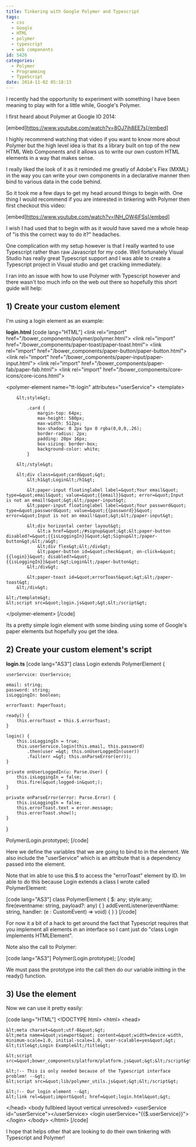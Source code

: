 ```yaml
---
title: Tinkering with Google Polymer and Typescript
tags:
  - css
  - Google
  - HTML
  - polymer
  - typescript
  - web components
id: 5426
categories:
  - Polymer
  - Programming
  - TypeScript
date: 2014-11-02 05:18:13
---
```


I recently had the opportunity to experiment with something I have been meaning to play with for a little while, Google's Polymer.

I first heard about Polymer at Google IO 2014:

[embed]https://www.youtube.com/watch?v=8OJ7ih8EE7s[/embed]

I highly recommend watching that video if you want to know more about Polymer but the high level idea is that its a library built on top of the new HTML Web Components and it allows us to write our own custom HTML elements in a way that makes sense.

I really liked the look of it as it reminded me greatly of Adobe's Flex (MXML) in the way you can write your own components in a declarative manner then bind to various data in the code behind.

So it took me a few days to get my head around things to begin with. One thing I would recommend if you are interested in tinkering with Polymer then first checkout this video:

[embed]https://www.youtube.com/watch?v=INH_OW4lFSs[/embed]

I wish I had used that to begin with as it would have saved me a whole heap of "is this the correct way to do it?" headaches.

One complication with my setup however is that I really wanted to use Typescript rather than raw Javascript for my code. Well fortunately Visual Studio has really great Typescript support and I was able to create a Typescript project in Visual studio and get cracking immediately.

I ran into an issue with how to use Polymer with Typescript however and there wasn't too much info on the web out there so hopefully this short guide will help:

## 1) Create your custom element

I'm using a login element as an example:

**login.html**
[code lang="HTML"]
&lt;link rel=&quot;import&quot; href=&quot;/bower_components/polymer/polymer.html&quot;&gt;
&lt;link rel=&quot;import&quot; href=&quot;/bower_components/paper-toast/paper-toast.html&quot;&gt;
&lt;link rel=&quot;import&quot; href=&quot;/bower_components/paper-button/paper-button.html&quot;&gt;
&lt;link rel=&quot;import&quot; href=&quot;/bower_components/paper-input/paper-input.html&quot;&gt;
&lt;link rel=&quot;import&quot; href=&quot;/bower_components/paper-fab/paper-fab.html&quot;&gt;
&lt;link rel=&quot;import&quot; href=&quot;/bower_components/core-icons/core-icons.html&quot;&gt;

&lt;polymer-element name=&quot;tt-login&quot; attributes=&quot;userService&quot;&gt;
    &lt;template&gt;

        &lt;style&gt;

            .card {
                margin-top: 64px;
                max-height: 580px;
                max-width: 512px;
                box-shadow: 0 2px 5px 0 rgba(0,0,0,.26);
                border-radius: 2px;
                padding: 20px 16px;
                box-sizing: border-box;
                background-color: white;
            }

        &lt;/style&gt;

        &lt;div class=&quot;card&quot;&gt;
            &lt;h1&gt;Login&lt;/h1&gt;

            &lt;paper-input floatinglabel label=&quot;Your email&quot; type=&quot;email&quot; value=&quot;{{email}}&quot; error=&quot;Input is not an email!&quot;&gt;&lt;/paper-input&gt;
            &lt;paper-input floatinglabel label=&quot;Your password&quot; type=&quot;password&quot; value=&quot;{{password}}&quot; error=&quot;Input is not an email!&quot;&gt;&lt;/paper-input&gt;

            &lt;div horizontal center layout&gt;
                &lt;a href=&quot;/#signup&quot;&gt;&lt;paper-button disabled?=&quot;{{isLoggingIn}}&quot;&gt;Signup&lt;/paper-button&gt;&lt;/a&gt;
                &lt;div flex&gt;&lt;/div&gt;
                &lt;paper-button id=&quot;check&quot; on-click=&quot;{{login}}&quot; disabled?=&quot;{{isLoggingIn}}&quot;&gt;Login&lt;/paper-button&gt;
            &lt;/div&gt;          

            &lt;paper-toast id=&quot;errorToast&quot;&gt;&lt;/paper-toast&gt;
        &lt;/div&gt;        

    &lt;/template&gt;
    &lt;script src=&quot;login.js&quot;&gt;&lt;/script&gt;
&lt;/polymer-element&gt;
[/code]

Its a pretty simple login element with some binding using some of Google's paper elements but hopefully you get the idea.

## 2) Create your custom element's script

**login.ts**
[code lang="AS3"]
class Login extends PolymerElement {

    userService: UserService;

    email: string;
    password: string;
    isLoggingIn: boolean;

    errorToast: PaperToast;

    ready() {
        this.errorToast = this.$.errorToast;
    }

    login() {
        this.isLoggingIn = true;
        this.userService.login(this.email, this.password)
            .then(user =&gt; this.onUserLoggedIn(user))
            .fail(err =&gt; this.onParseError(err));
    }

    private onUserLoggedIn(u: Parse.User) {
        this.isLoggingIn = false;
        this.fire(&quot;logged-in&quot;);
    }

    private onParseError(error: Parse.Error) {
        this.isLoggingIn = false;
        this.errorToast.text = error.message;
        this.errorToast.show();
    }

}

Polymer(Login.prototype);
[/code]

Here we define the variables that we are going to bind to in the element. We also include the "userService" which is an attribute that is a dependency passed into the element.

Note that im able to use this.$ to access the "errorToast" element by ID. Im able to do this because Login extends a class I wrote called PolymerElement:

[code lang="AS3"]
class PolymerElement {
    $: any;
    style:any;
    fire(eventname: string, payload?: any) { }
    addEventListener(eventName: string, handler: (e : CustomEvent) =&gt; void) { }
} 
[/code]

For now it a bit of a hack to get around the fact that Typescript requires that you implement all elements in an interface so I cant just do "class Login implements HTMLElement".

Note also the call to Polymer:

[code lang="AS3"]
Polymer(Login.prototype);
[/code]

We must pass the prototype into the call then do our variable initting in the ready() function.

## 3) Use the element

Now we can use it pretty easily:

[code lang="HTML"]
&lt;!DOCTYPE html&gt;
&lt;html&gt;
&lt;head&gt;

    &lt;meta charset=&quot;utf-8&quot;&gt;
    &lt;meta name=&quot;viewport&quot; content=&quot;width=device-width, minimum-scale=1.0, initial-scale=1.0, user-scalable=yes&quot;&gt;
    &lt;title&gt;Login Example&lt;/title&gt;

    &lt;script src=&quot;bower_components/platform/platform.js&quot;&gt;&lt;/script&gt;

    &lt;!-- This is only needed because of the Typescript interface problem! --&gt;
    &lt;script src=&quot;lib/polymer_utils.js&quot;&gt;&lt;/script&gt;

	&lt;!-- Our login element --&gt;
    &lt;link rel=&quot;import&quot; href=&quot;login.html&quot;&gt;

&lt;/head&gt;
&lt;body fullbleed layout vertical unresolved&gt;
	&lt;userService id=&quot;userService&quot;&gt;&lt;/userService&gt;
    &lt;login userService=&quot;{{$.userService}}&quot;&gt;&lt;/login&gt;
&lt;/body&gt;
&lt;/html&gt;
[/code]

I hope that helps other that are looking to do their own tinkering with Typescript and Polymer!